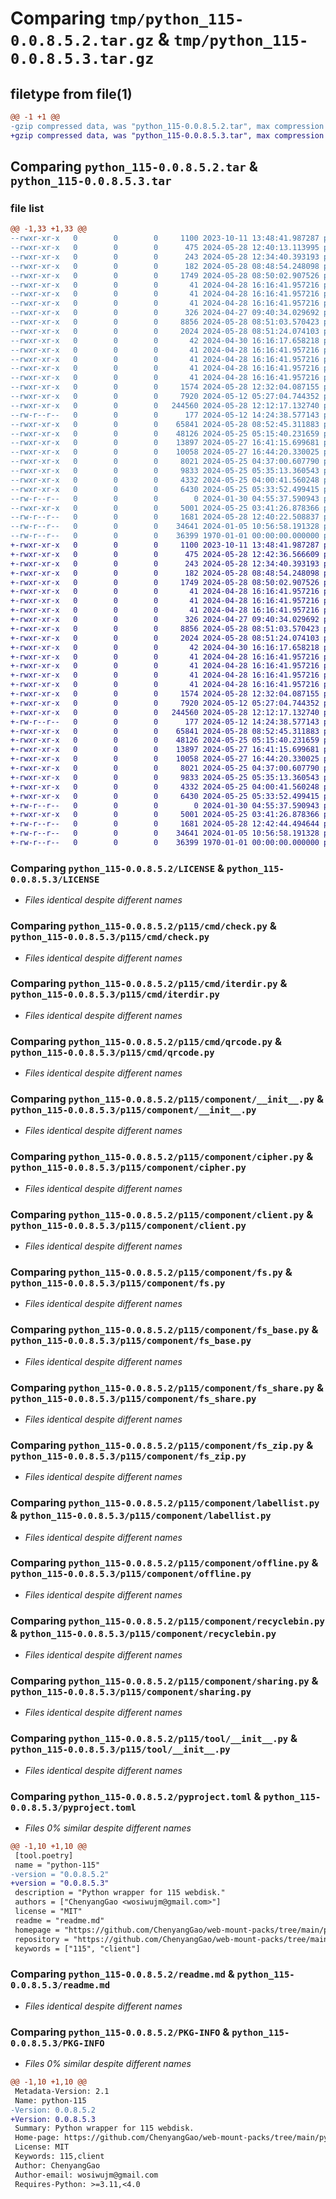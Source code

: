 # Comparing `tmp/python_115-0.0.8.5.2.tar.gz` & `tmp/python_115-0.0.8.5.3.tar.gz`

## filetype from file(1)

```diff
@@ -1 +1 @@
-gzip compressed data, was "python_115-0.0.8.5.2.tar", max compression
+gzip compressed data, was "python_115-0.0.8.5.3.tar", max compression
```

## Comparing `python_115-0.0.8.5.2.tar` & `python_115-0.0.8.5.3.tar`

### file list

```diff
@@ -1,33 +1,33 @@
--rwxr-xr-x   0        0        0     1100 2023-10-11 13:48:41.987287 python_115-0.0.8.5.2/LICENSE
--rwxr-xr-x   0        0        0      475 2024-05-28 12:40:13.113995 python_115-0.0.8.5.2/p115/__init__.py
--rwxr-xr-x   0        0        0      243 2024-05-28 12:34:40.393193 python_115-0.0.8.5.2/p115/__main__.py
--rwxr-xr-x   0        0        0      182 2024-05-28 08:48:54.248098 python_115-0.0.8.5.2/p115/cmd/__init__.py
--rwxr-xr-x   0        0        0     1749 2024-05-28 08:50:02.907526 python_115-0.0.8.5.2/p115/cmd/check.py
--rwxr-xr-x   0        0        0       41 2024-04-28 16:16:41.957216 python_115-0.0.8.5.2/p115/cmd/download.py
--rwxr-xr-x   0        0        0       41 2024-04-28 16:16:41.957216 python_115-0.0.8.5.2/p115/cmd/fuse.py
--rwxr-xr-x   0        0        0       41 2024-04-28 16:16:41.957216 python_115-0.0.8.5.2/p115/cmd/fuse_share.py
--rwxr-xr-x   0        0        0      326 2024-04-27 09:40:34.029692 python_115-0.0.8.5.2/p115/cmd/init.py
--rwxr-xr-x   0        0        0     8856 2024-05-28 08:51:03.570423 python_115-0.0.8.5.2/p115/cmd/iterdir.py
--rwxr-xr-x   0        0        0     2024 2024-05-28 08:51:24.074103 python_115-0.0.8.5.2/p115/cmd/qrcode.py
--rwxr-xr-x   0        0        0       42 2024-04-30 16:16:17.658218 python_115-0.0.8.5.2/p115/cmd/rename.py
--rwxr-xr-x   0        0        0       41 2024-04-28 16:16:41.957216 python_115-0.0.8.5.2/p115/cmd/shell.py
--rwxr-xr-x   0        0        0       41 2024-04-28 16:16:41.957216 python_115-0.0.8.5.2/p115/cmd/upload.py
--rwxr-xr-x   0        0        0       41 2024-04-28 16:16:41.957216 python_115-0.0.8.5.2/p115/cmd/webdav.py
--rwxr-xr-x   0        0        0       41 2024-04-28 16:16:41.957216 python_115-0.0.8.5.2/p115/cmd/webdav_share.py
--rwxr-xr-x   0        0        0     1574 2024-05-28 12:32:04.087155 python_115-0.0.8.5.2/p115/component/__init__.py
--rwxr-xr-x   0        0        0     7920 2024-05-12 05:27:04.744352 python_115-0.0.8.5.2/p115/component/cipher.py
--rwxr-xr-x   0        0        0   244560 2024-05-28 12:12:17.132740 python_115-0.0.8.5.2/p115/component/client.py
--rw-r--r--   0        0        0      177 2024-05-12 14:24:38.577143 python_115-0.0.8.5.2/p115/component/exception.py
--rwxr-xr-x   0        0        0    65841 2024-05-28 08:52:45.311883 python_115-0.0.8.5.2/p115/component/fs.py
--rwxr-xr-x   0        0        0    48126 2024-05-25 05:15:40.231659 python_115-0.0.8.5.2/p115/component/fs_base.py
--rwxr-xr-x   0        0        0    13897 2024-05-27 16:41:15.699681 python_115-0.0.8.5.2/p115/component/fs_share.py
--rwxr-xr-x   0        0        0    10058 2024-05-27 16:44:20.330025 python_115-0.0.8.5.2/p115/component/fs_zip.py
--rwxr-xr-x   0        0        0     8021 2024-05-25 04:37:00.607790 python_115-0.0.8.5.2/p115/component/labellist.py
--rwxr-xr-x   0        0        0     9833 2024-05-25 05:35:13.360543 python_115-0.0.8.5.2/p115/component/offline.py
--rwxr-xr-x   0        0        0     4332 2024-05-25 04:00:41.560248 python_115-0.0.8.5.2/p115/component/recyclebin.py
--rwxr-xr-x   0        0        0     6430 2024-05-25 05:33:52.499415 python_115-0.0.8.5.2/p115/component/sharing.py
--rw-r--r--   0        0        0        0 2024-01-30 04:55:37.590943 python_115-0.0.8.5.2/p115/py.typed
--rwxr-xr-x   0        0        0     5001 2024-05-25 03:41:26.878366 python_115-0.0.8.5.2/p115/tool/__init__.py
--rw-r--r--   0        0        0     1681 2024-05-28 12:40:22.508837 python_115-0.0.8.5.2/pyproject.toml
--rw-r--r--   0        0        0    34641 2024-01-05 10:56:58.191328 python_115-0.0.8.5.2/readme.md
--rw-r--r--   0        0        0    36399 1970-01-01 00:00:00.000000 python_115-0.0.8.5.2/PKG-INFO
+-rwxr-xr-x   0        0        0     1100 2023-10-11 13:48:41.987287 python_115-0.0.8.5.3/LICENSE
+-rwxr-xr-x   0        0        0      475 2024-05-28 12:42:36.566609 python_115-0.0.8.5.3/p115/__init__.py
+-rwxr-xr-x   0        0        0      243 2024-05-28 12:34:40.393193 python_115-0.0.8.5.3/p115/__main__.py
+-rwxr-xr-x   0        0        0      182 2024-05-28 08:48:54.248098 python_115-0.0.8.5.3/p115/cmd/__init__.py
+-rwxr-xr-x   0        0        0     1749 2024-05-28 08:50:02.907526 python_115-0.0.8.5.3/p115/cmd/check.py
+-rwxr-xr-x   0        0        0       41 2024-04-28 16:16:41.957216 python_115-0.0.8.5.3/p115/cmd/download.py
+-rwxr-xr-x   0        0        0       41 2024-04-28 16:16:41.957216 python_115-0.0.8.5.3/p115/cmd/fuse.py
+-rwxr-xr-x   0        0        0       41 2024-04-28 16:16:41.957216 python_115-0.0.8.5.3/p115/cmd/fuse_share.py
+-rwxr-xr-x   0        0        0      326 2024-04-27 09:40:34.029692 python_115-0.0.8.5.3/p115/cmd/init.py
+-rwxr-xr-x   0        0        0     8856 2024-05-28 08:51:03.570423 python_115-0.0.8.5.3/p115/cmd/iterdir.py
+-rwxr-xr-x   0        0        0     2024 2024-05-28 08:51:24.074103 python_115-0.0.8.5.3/p115/cmd/qrcode.py
+-rwxr-xr-x   0        0        0       42 2024-04-30 16:16:17.658218 python_115-0.0.8.5.3/p115/cmd/rename.py
+-rwxr-xr-x   0        0        0       41 2024-04-28 16:16:41.957216 python_115-0.0.8.5.3/p115/cmd/shell.py
+-rwxr-xr-x   0        0        0       41 2024-04-28 16:16:41.957216 python_115-0.0.8.5.3/p115/cmd/upload.py
+-rwxr-xr-x   0        0        0       41 2024-04-28 16:16:41.957216 python_115-0.0.8.5.3/p115/cmd/webdav.py
+-rwxr-xr-x   0        0        0       41 2024-04-28 16:16:41.957216 python_115-0.0.8.5.3/p115/cmd/webdav_share.py
+-rwxr-xr-x   0        0        0     1574 2024-05-28 12:32:04.087155 python_115-0.0.8.5.3/p115/component/__init__.py
+-rwxr-xr-x   0        0        0     7920 2024-05-12 05:27:04.744352 python_115-0.0.8.5.3/p115/component/cipher.py
+-rwxr-xr-x   0        0        0   244560 2024-05-28 12:12:17.132740 python_115-0.0.8.5.3/p115/component/client.py
+-rw-r--r--   0        0        0      177 2024-05-12 14:24:38.577143 python_115-0.0.8.5.3/p115/component/exception.py
+-rwxr-xr-x   0        0        0    65841 2024-05-28 08:52:45.311883 python_115-0.0.8.5.3/p115/component/fs.py
+-rwxr-xr-x   0        0        0    48126 2024-05-25 05:15:40.231659 python_115-0.0.8.5.3/p115/component/fs_base.py
+-rwxr-xr-x   0        0        0    13897 2024-05-27 16:41:15.699681 python_115-0.0.8.5.3/p115/component/fs_share.py
+-rwxr-xr-x   0        0        0    10058 2024-05-27 16:44:20.330025 python_115-0.0.8.5.3/p115/component/fs_zip.py
+-rwxr-xr-x   0        0        0     8021 2024-05-25 04:37:00.607790 python_115-0.0.8.5.3/p115/component/labellist.py
+-rwxr-xr-x   0        0        0     9833 2024-05-25 05:35:13.360543 python_115-0.0.8.5.3/p115/component/offline.py
+-rwxr-xr-x   0        0        0     4332 2024-05-25 04:00:41.560248 python_115-0.0.8.5.3/p115/component/recyclebin.py
+-rwxr-xr-x   0        0        0     6430 2024-05-25 05:33:52.499415 python_115-0.0.8.5.3/p115/component/sharing.py
+-rw-r--r--   0        0        0        0 2024-01-30 04:55:37.590943 python_115-0.0.8.5.3/p115/py.typed
+-rwxr-xr-x   0        0        0     5001 2024-05-25 03:41:26.878366 python_115-0.0.8.5.3/p115/tool/__init__.py
+-rw-r--r--   0        0        0     1681 2024-05-28 12:42:44.494644 python_115-0.0.8.5.3/pyproject.toml
+-rw-r--r--   0        0        0    34641 2024-01-05 10:56:58.191328 python_115-0.0.8.5.3/readme.md
+-rw-r--r--   0        0        0    36399 1970-01-01 00:00:00.000000 python_115-0.0.8.5.3/PKG-INFO
```

### Comparing `python_115-0.0.8.5.2/LICENSE` & `python_115-0.0.8.5.3/LICENSE`

 * *Files identical despite different names*

### Comparing `python_115-0.0.8.5.2/p115/cmd/check.py` & `python_115-0.0.8.5.3/p115/cmd/check.py`

 * *Files identical despite different names*

### Comparing `python_115-0.0.8.5.2/p115/cmd/iterdir.py` & `python_115-0.0.8.5.3/p115/cmd/iterdir.py`

 * *Files identical despite different names*

### Comparing `python_115-0.0.8.5.2/p115/cmd/qrcode.py` & `python_115-0.0.8.5.3/p115/cmd/qrcode.py`

 * *Files identical despite different names*

### Comparing `python_115-0.0.8.5.2/p115/component/__init__.py` & `python_115-0.0.8.5.3/p115/component/__init__.py`

 * *Files identical despite different names*

### Comparing `python_115-0.0.8.5.2/p115/component/cipher.py` & `python_115-0.0.8.5.3/p115/component/cipher.py`

 * *Files identical despite different names*

### Comparing `python_115-0.0.8.5.2/p115/component/client.py` & `python_115-0.0.8.5.3/p115/component/client.py`

 * *Files identical despite different names*

### Comparing `python_115-0.0.8.5.2/p115/component/fs.py` & `python_115-0.0.8.5.3/p115/component/fs.py`

 * *Files identical despite different names*

### Comparing `python_115-0.0.8.5.2/p115/component/fs_base.py` & `python_115-0.0.8.5.3/p115/component/fs_base.py`

 * *Files identical despite different names*

### Comparing `python_115-0.0.8.5.2/p115/component/fs_share.py` & `python_115-0.0.8.5.3/p115/component/fs_share.py`

 * *Files identical despite different names*

### Comparing `python_115-0.0.8.5.2/p115/component/fs_zip.py` & `python_115-0.0.8.5.3/p115/component/fs_zip.py`

 * *Files identical despite different names*

### Comparing `python_115-0.0.8.5.2/p115/component/labellist.py` & `python_115-0.0.8.5.3/p115/component/labellist.py`

 * *Files identical despite different names*

### Comparing `python_115-0.0.8.5.2/p115/component/offline.py` & `python_115-0.0.8.5.3/p115/component/offline.py`

 * *Files identical despite different names*

### Comparing `python_115-0.0.8.5.2/p115/component/recyclebin.py` & `python_115-0.0.8.5.3/p115/component/recyclebin.py`

 * *Files identical despite different names*

### Comparing `python_115-0.0.8.5.2/p115/component/sharing.py` & `python_115-0.0.8.5.3/p115/component/sharing.py`

 * *Files identical despite different names*

### Comparing `python_115-0.0.8.5.2/p115/tool/__init__.py` & `python_115-0.0.8.5.3/p115/tool/__init__.py`

 * *Files identical despite different names*

### Comparing `python_115-0.0.8.5.2/pyproject.toml` & `python_115-0.0.8.5.3/pyproject.toml`

 * *Files 0% similar despite different names*

```diff
@@ -1,10 +1,10 @@
 [tool.poetry]
 name = "python-115"
-version = "0.0.8.5.2"
+version = "0.0.8.5.3"
 description = "Python wrapper for 115 webdisk."
 authors = ["ChenyangGao <wosiwujm@gmail.com>"]
 license = "MIT"
 readme = "readme.md"
 homepage = "https://github.com/ChenyangGao/web-mount-packs/tree/main/python-115-client"
 repository = "https://github.com/ChenyangGao/web-mount-packs/tree/main/python-115-client"
 keywords = ["115", "client"]
```

### Comparing `python_115-0.0.8.5.2/readme.md` & `python_115-0.0.8.5.3/readme.md`

 * *Files identical despite different names*

### Comparing `python_115-0.0.8.5.2/PKG-INFO` & `python_115-0.0.8.5.3/PKG-INFO`

 * *Files 0% similar despite different names*

```diff
@@ -1,10 +1,10 @@
 Metadata-Version: 2.1
 Name: python-115
-Version: 0.0.8.5.2
+Version: 0.0.8.5.3
 Summary: Python wrapper for 115 webdisk.
 Home-page: https://github.com/ChenyangGao/web-mount-packs/tree/main/python-115-client
 License: MIT
 Keywords: 115,client
 Author: ChenyangGao
 Author-email: wosiwujm@gmail.com
 Requires-Python: >=3.11,<4.0
```

